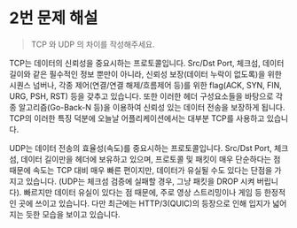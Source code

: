 # 2번 문제 해설
> TCP 와 UDP 의 차이를 작성해주세요.

TCP는 데이터의 신뢰성을 중요시하는 프로토콜입니다. Src/Dst Port, 체크섬, 데이터 길이와 같은 필수적인 정보 뿐만이 아니라, 신뢰성 보장(데이터 누락이 없도록)을 위한 시퀀스 넘버나, 각종 제어(연결/연결 해제/흐름제어 등)를 위한 flag(ACK, SYN, FIN, URG, PSH, RST) 등을 갖추고 있습니다. 또한 이러한 헤더 구성요소들을 바탕으로 각종 알고리즘(Go-Back-N 등)을 이용하여 신뢰성 있는 데이터 전송을 보장하게 됩니다.   TCP의 이러한 특징 덕분에 오늘날 어플리케이션에서는 대부분 TCP를 사용하고 있습니다.

UDP는 데이터 전송의 효율성(속도)를 중요시하는 프로토콜입니다. Src/Dst Port, 체크섬, 데이터 길이만을 헤더에 보유하고 있으며, 프로토콜 및 패킷이 매우 단순하다는 점 때문에 속도는 TCP 대비 매우 빠른 편이지만, 데이터가 유실될 수도 있다는 단점을 가지고 있습니다. (UDP는 체크섬 검증에 실패할 경우, 그냥 패킷을 DROP 시켜 버립니다). 빠르지만 데이터 유실이 있다는 점 때문에, 주로 영상 스트리밍이나 게임 등 한정적인 곳에 쓰이고 있습니다. 다만 최근에는 HTTP/3(QUIC)의 등장으로 인해 입지가 넓어지는 듯한 모습을 보이고 있습니다.
